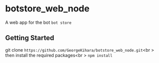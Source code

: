 # botstore_web_node
A web app for the bot `bot store` 

## Getting Started
git clone `https://github.com/GeorgeKihara/botstore_web_node.git`<br \>
then install the required packages<br \>
`npm install`
